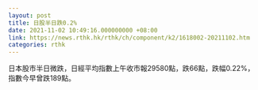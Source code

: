 ```yaml
---
layout: post
title: 日股半日跌0.2%
date: 2021-11-02 10:49:16.000000000 +08:00
link: https://news.rthk.hk/rthk/ch/component/k2/1618002-20211102.htm
categories: rthk
---
```


日本股市半日微跌，日經平均指數上午收市報29580點，跌66點，跌幅0.22%，指數今早曾跌189點。
